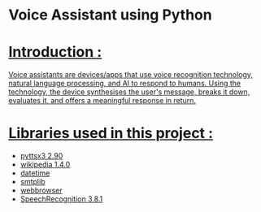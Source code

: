 # Voice Assistant using Python

<a href = "https://cdn-icons.flaticon.com/png/512/4575/premium/4575380.png?token=exp=1657629957~hmac=b739354dcd45abc8af0f8717313945e9"/>

# Introduction :<br>
Voice assistants are devices/apps that use voice recognition technology,<br> natural language processing, and AI to respond to humans.
Using the technology, the device synthesises the user's message, breaks it down, evaluates it, and offers a meaningful response in return.

# Libraries used in this project :<br>
- pyttsx3 2.90 <br>
- wikipedia 1.4.0 <br>
- datetime <br>
- smtplib <br>
- webbrowser <br>
- SpeechRecognition 3.8.1<br>
